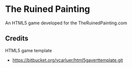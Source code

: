 # The Ruined Painting

An HTML5 game developed for the TheRuinedPainting.com 

## Credits

HTML5 game template
* https://bitbucket.org/vcarluer/html5gaverttemplate.git